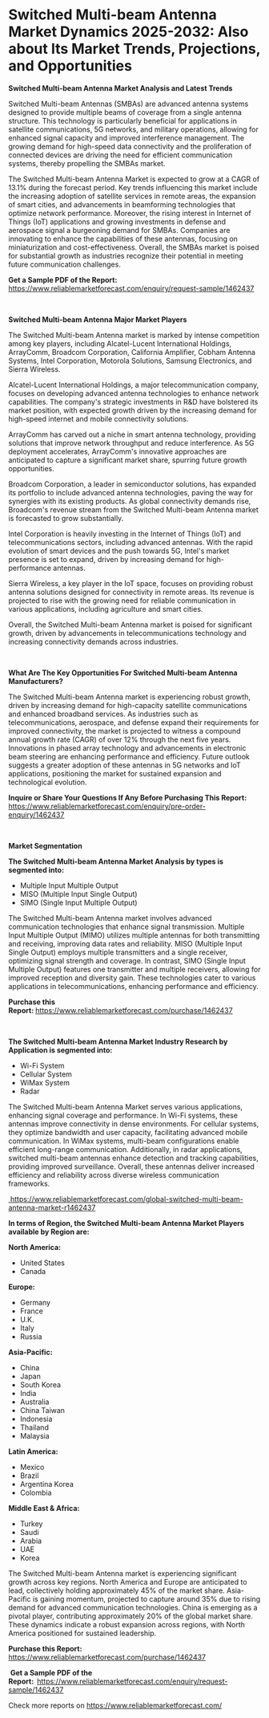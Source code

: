 <p><h1>Switched Multi-beam Antenna Market Dynamics 2025-2032: Also about Its Market Trends, Projections, and Opportunities</h1></p><p><strong>Switched Multi-beam Antenna Market Analysis and Latest Trends</strong></p>
<p><p>Switched Multi-beam Antennas (SMBAs) are advanced antenna systems designed to provide multiple beams of coverage from a single antenna structure. This technology is particularly beneficial for applications in satellite communications, 5G networks, and military operations, allowing for enhanced signal capacity and improved interference management. The growing demand for high-speed data connectivity and the proliferation of connected devices are driving the need for efficient communication systems, thereby propelling the SMBAs market.</p><p>The Switched Multi-beam Antenna Market is expected to grow at a CAGR of 13.1% during the forecast period. Key trends influencing this market include the increasing adoption of satellite services in remote areas, the expansion of smart cities, and advancements in beamforming technologies that optimize network performance. Moreover, the rising interest in Internet of Things (IoT) applications and growing investments in defense and aerospace signal a burgeoning demand for SMBAs. Companies are innovating to enhance the capabilities of these antennas, focusing on miniaturization and cost-effectiveness. Overall, the SMBAs market is poised for substantial growth as industries recognize their potential in meeting future communication challenges.</p></p>
<p><strong>Get a Sample PDF of the Report:&nbsp;</strong> <a href="https://www.reliablemarketforecast.com/enquiry/request-sample/1462437?utm_campaign=2255&utm_medium=2&utm_source=Github&utm_content=ia&utm_term=13022025&utm_id=switched-multi-beam-antenna">https://www.reliablemarketforecast.com/enquiry/request-sample/1462437</a></p>
<p>&nbsp;</p>
<p><strong>Switched Multi-beam Antenna Major Market Players</strong></p>
<p><p>The Switched Multi-beam Antenna market is marked by intense competition among key players, including Alcatel-Lucent International Holdings, ArrayComm, Broadcom Corporation, California Amplifier, Cobham Antenna Systems, Intel Corporation, Motorola Solutions, Samsung Electronics, and Sierra Wireless.</p><p>Alcatel-Lucent International Holdings, a major telecommunication company, focuses on developing advanced antenna technologies to enhance network capabilities. The company's strategic investments in R&D have bolstered its market position, with expected growth driven by the increasing demand for high-speed internet and mobile connectivity solutions.</p><p>ArrayComm has carved out a niche in smart antenna technology, providing solutions that improve network throughput and reduce interference. As 5G deployment accelerates, ArrayComm's innovative approaches are anticipated to capture a significant market share, spurring future growth opportunities.</p><p>Broadcom Corporation, a leader in semiconductor solutions, has expanded its portfolio to include advanced antenna technologies, paving the way for synergies with its existing products. As global connectivity demands rise, Broadcom's revenue stream from the Switched Multi-beam Antenna market is forecasted to grow substantially.</p><p>Intel Corporation is heavily investing in the Internet of Things (IoT) and telecommunications sectors, including advanced antennas. With the rapid evolution of smart devices and the push towards 5G, Intel's market presence is set to expand, driven by increasing demand for high-performance antennas.</p><p>Sierra Wireless, a key player in the IoT space, focuses on providing robust antenna solutions designed for connectivity in remote areas. Its revenue is projected to rise with the growing need for reliable communication in various applications, including agriculture and smart cities.</p><p>Overall, the Switched Multi-beam Antenna market is poised for significant growth, driven by advancements in telecommunications technology and increasing connectivity demands across industries.</p></p>
<p>&nbsp;</p>
<p><strong>What Are The Key Opportunities For Switched Multi-beam Antenna Manufacturers?</strong></p>
<p><p>The Switched Multi-beam Antenna market is experiencing robust growth, driven by increasing demand for high-capacity satellite communications and enhanced broadband services. As industries such as telecommunications, aerospace, and defense expand their requirements for improved connectivity, the market is projected to witness a compound annual growth rate (CAGR) of over 12% through the next five years. Innovations in phased array technology and advancements in electronic beam steering are enhancing performance and efficiency. Future outlook suggests a greater adoption of these antennas in 5G networks and IoT applications, positioning the market for sustained expansion and technological evolution.</p></p>
<p><strong>Inquire or Share Your Questions If Any Before Purchasing This Report:</strong> <a href="https://www.reliablemarketforecast.com/enquiry/pre-order-enquiry/1462437?utm_campaign=2255&utm_medium=2&utm_source=Github&utm_content=ia&utm_term=13022025&utm_id=switched-multi-beam-antenna">https://www.reliablemarketforecast.com/enquiry/pre-order-enquiry/1462437</a></p>
<p>&nbsp;</p>
<p><strong>Market Segmentation</strong></p>
<p><strong>The Switched Multi-beam Antenna Market Analysis by types is segmented into:</strong></p>
<p><ul><li>Multiple Input Multiple Output</li><li>MISO (Multiple Input Single Output)</li><li>SIMO (Single Input Multiple Output)</li></ul></p>
<p><p>The Switched Multi-beam Antenna market involves advanced communication technologies that enhance signal transmission. Multiple Input Multiple Output (MIMO) utilizes multiple antennas for both transmitting and receiving, improving data rates and reliability. MISO (Multiple Input Single Output) employs multiple transmitters and a single receiver, optimizing signal strength and coverage. In contrast, SIMO (Single Input Multiple Output) features one transmitter and multiple receivers, allowing for improved reception and diversity gain. These technologies cater to various applications in telecommunications, enhancing performance and efficiency.</p></p>
<p><strong>Purchase this Report:&nbsp;</strong><a href="https://www.reliablemarketforecast.com/purchase/1462437?utm_campaign=2255&utm_medium=2&utm_source=Github&utm_content=ia&utm_term=13022025&utm_id=switched-multi-beam-antenna">https://www.reliablemarketforecast.com/purchase/1462437</a></p>
<p>&nbsp;</p>
<p><strong>The Switched Multi-beam Antenna Market Industry Research by Application is segmented into:</strong></p>
<p><ul><li>Wi-Fi System</li><li>Cellular System</li><li>WiMax System</li><li>Radar</li></ul></p>
<p><p>The Switched Multi-beam Antenna Market serves various applications, enhancing signal coverage and performance. In Wi-Fi systems, these antennas improve connectivity in dense environments. For cellular systems, they optimize bandwidth and user capacity, facilitating advanced mobile communication. In WiMax systems, multi-beam configurations enable efficient long-range communication. Additionally, in radar applications, switched multi-beam antennas enhance detection and tracking capabilities, providing improved surveillance. Overall, these antennas deliver increased efficiency and reliability across diverse wireless communication frameworks.</p></p>
<p><a href="https://www.reliablemarketforecast.com/global-switched-multi-beam-antenna-market-r1462437?utm_campaign=2255&utm_medium=2&utm_source=Github&utm_content=ia&utm_term=13022025&utm_id=switched-multi-beam-antenna">&nbsp;https://www.reliablemarketforecast.com/global-switched-multi-beam-antenna-market-r1462437</a></p>
<p><strong>In terms of Region, the Switched Multi-beam Antenna Market Players available by Region are:</strong></p>
<p>
    <p> <strong> North America: </strong>
        <ul>
            <li>United States</li>
            <li>Canada</li>
        </ul>
        </p> 
    <p> <strong> Europe: </strong>
        <ul>
            <li>Germany</li>
            <li>France</li>
            <li>U.K.</li>
            <li>Italy</li>
            <li>Russia</li>
        </ul>
        </p> 
    <p> <strong> Asia-Pacific: </strong>
        <ul>
            <li>China</li>
            <li>Japan</li>
            <li>South Korea</li>
            <li>India</li>
            <li>Australia</li>
            <li>China Taiwan</li>
            <li>Indonesia</li>
            <li>Thailand</li>
            <li>Malaysia</li>
        </ul>
        </p> 
    <p> <strong> Latin America: </strong>
        <ul>
            <li>Mexico</li>
            <li>Brazil</li>
            <li>Argentina Korea</li>
            <li>Colombia</li>
        </ul>
        </p> 
    <p> <strong> Middle East & Africa: </strong>
        <ul>
            <li>Turkey</li>
            <li>Saudi</li>
            <li>Arabia</li>
            <li>UAE</li>
            <li>Korea</li>
        </ul>
    </p>
    </p>
<p><p>The Switched Multi-beam Antenna market is experiencing significant growth across key regions. North America and Europe are anticipated to lead, collectively holding approximately 45% of the market share. Asia-Pacific is gaining momentum, projected to capture around 35% due to rising demand for advanced communication technologies. China is emerging as a pivotal player, contributing approximately 20% of the global market share. These dynamics indicate a robust expansion across regions, with North America positioned for sustained leadership.</p></p>
<p><strong>Purchase this Report: </strong><a href="https://www.reliablemarketforecast.com/purchase/1462437?utm_campaign=2255&utm_medium=2&utm_source=Github&utm_content=ia&utm_term=13022025&utm_id=switched-multi-beam-antenna">https://www.reliablemarketforecast.com/purchase/1462437</a></p>
<p>&nbsp;<strong>Get a Sample PDF of the Report:&nbsp;&nbsp;</strong><a href="https://www.reliablemarketforecast.com/enquiry/request-sample/1462437?utm_campaign=2255&utm_medium=2&utm_source=Github&utm_content=ia&utm_term=13022025&utm_id=switched-multi-beam-antenna">https://www.reliablemarketforecast.com/enquiry/request-sample/1462437</a></p>
<p><strong></strong></p>
<p>Check more reports on <a href="https://www.reliablemarketforecast.com/?utm_campaign=2255&utm_medium=2&utm_source=Github&utm_content=ia&utm_term=13022025&utm_id=switched-multi-beam-antenna">https://www.reliablemarketforecast.com/</a></p>